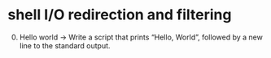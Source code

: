 # shell I/O redirection and filtering
0. Hello world -> Write a script that prints “Hello, World”, followed by a new line to the standard output.
